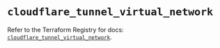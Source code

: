 # `cloudflare_tunnel_virtual_network`

Refer to the Terraform Registry for docs: [`cloudflare_tunnel_virtual_network`](https://registry.terraform.io/providers/cloudflare/cloudflare/4.38.0/docs/resources/tunnel_virtual_network).
